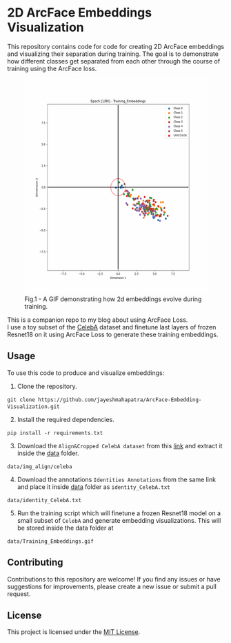 
# 2D ArcFace Embeddings Visualization

This repository contains code for code for creating 2D ArcFace embeddings and visualizing their separation during training. The goal is to demonstrate how different classes get separated from each other through the course of training using the ArcFace loss.

<p align="center">
   <figure>
   <img src="data/Training_Embeddings.gif" width="500" height="500"/>
   <figcaption>Fig.1 - A GIF demonstrating how 2d embeddings evolve during training.</figcaption>
   </figure>
</p>

This is a companion repo to my blog about using ArcFace Loss.<br />
I use a toy subset of the [CelebA](https://mmlab.ie.cuhk.edu.hk/projects/CelebA.html) dataset and finetune last layers of frozen Resnet18 on it using ArcFace Loss to generate these training embeddings.

## Usage

To use this code to produce and visualize embeddings:

1. Clone the repository.
```
git clone https://github.com/jayeshmahapatra/ArcFace-Embedding-Visualization.git
```

2. Install the required dependencies.
```
pip install -r requirements.txt
```

3. Download the `Align&Cropped CelebA dataset` from this [link](https://mmlab.ie.cuhk.edu.hk/projects/CelebA.html) and extract it inside the [data](./data/) folder.

```
data/img_align/celeba
```

4. Download the annotations `Identities Annotations` from the same link and place it inside [data](./data/) folder as `identity_CelebA.txt`

```
data/identity_CelebA.txt
```

5. Run the training script which will finetune a frozen Resnet18 model on a small subset of `CelebA` and generate embedding visualizations. This will be stored inside the data folder at

```
data/Training_Embeddings.gif
```

## Contributing

Contributions to this repository are welcome! If you find any issues or have suggestions for improvements, please create a new issue or submit a pull request.

## License

This project is licensed under the [MIT License](LICENSE).

